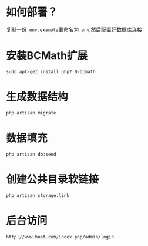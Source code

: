 # 如何部署？
复制一份`.env.example`重命名为`.env`,然后配置好数据库连接

# 安装BCMath扩展
```
sudo apt-get install php7.0-bcmath
```

# 生成数据结构
```
php artisan migrate
```

# 数据填充
```
php artisan db:seed
```

# 创建公共目录软链接
```
php artisan storage:link
```

# 后台访问
```
http://www.host.com/index.php/admin/login
```